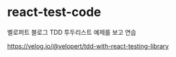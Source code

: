 # react-test-code

벨로퍼트 블로그 TDD 투두리스트 예제를 보고 연습

https://velog.io/@velopert/tdd-with-react-testing-library
